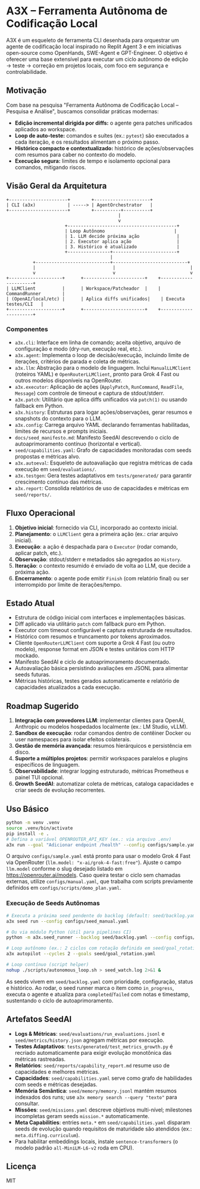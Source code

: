 # A3X – Ferramenta Autônoma de Codificação Local

A3X é um esqueleto de ferramenta CLI desenhada para orquestrar um agente de codificação local inspirado no Replit Agent 3 e em iniciativas open-source como OpenHands, SWE-Agent e GPT-Engineer. O objetivo é oferecer uma base extensível para executar um ciclo autônomo de edição → teste → correção em projetos locais, com foco em segurança e controlabilidade.

## Motivação

Com base na pesquisa "Ferramenta Autônoma de Codificação Local – Pesquisa e Análise", buscamos consolidar práticas modernas:

- **Edição incremental dirigida por diffs:** o agente gera patches unificados aplicados ao workspace.
- **Loop de auto-teste:** comandos e suítes (ex.: `pytest`) são executados a cada iteração, e os resultados alimentam o próximo passo.
- **Histórico compacto e contextualizado:** histórico de ações/observações com resumos para caber no contexto do modelo.
- **Execução segura:** limites de tempo e isolamento opcional para comandos, mitigando riscos.

## Visão Geral da Arquitetura

```
+----------------------+        +---------------------+
| CLI (a3x)            | -----> | AgentOrchestrator   |
+----------------------+        +----------+----------+
                                          |
                                          v
                      +-----------------------------------------+
                      | Loop Autônomo                          |
                      | 1. LLM decide próxima ação              |
                      | 2. Executor aplica ação                 |
                      | 3. Histórico é atualizado               |
                      +----------------+------------------------+
                                       |
          +----------------------------+----------------------------+
          |                             |                            |
          v                             v                            v
+--------------------+      +-----------------------+    +----------------------+
| LLMClient          |      | Workspace/Patcheador  |    | CommandRunner        |
| (OpenAI/local/etc) |      | Aplica diffs unificados|    | Executa testes/CLI   |
+--------------------+      +-----------------------+    +----------------------+
```

### Componentes

- `a3x.cli`: Interface em linha de comando; aceita objetivo, arquivo de configuração e modo (dry-run, execução real, etc.).
- `a3x.agent`: Implementa o loop de decisão/execução, incluindo limite de iterações, critérios de parada e coleta de métricas.
- `a3x.llm`: Abstração para o modelo de linguagem. Inclui `ManualLLMClient` (roteiros YAML) e `OpenRouterLLMClient`, pronto para Grok 4 Fast ou outros modelos disponíveis na OpenRouter.
- `a3x.executor`: Aplicação de ações (`ApplyPatch`, `RunCommand`, `ReadFile`, `Message`) com controle de timeout e captura de stdout/stderr.
- `a3x.patch`: Utilitário que aplica diffs unificados via `patch(1)` ou usando fallback em Python.
- `a3x.history`: Estruturas para logar ações/observações, gerar resumos e snapshots do contexto para o LLM.
- `a3x.config`: Carrega arquivo YAML declarando ferramentas habilitadas, limites de recursos e prompts iniciais.
- `docs/seed_manifesto.md`: Manifesto SeedAI descrevendo o ciclo de autoaprimoramento contínuo (horizontal e vertical).
- `seed/capabilities.yaml`: Grafo de capacidades monitoradas com seeds propostas e métricas alvo.
- `a3x.autoeval`: Esqueleto de autoavaliação que registra métricas de cada execução em `seed/evaluations/`.
- `a3x.testgen`: Gera testes adaptativos em `tests/generated/` para garantir crescimento contínuo das métricas.
- `a3x.report`: Consolida relatórios de uso de capacidades e métricas em `seed/reports/`.

## Fluxo Operacional

1. **Objetivo inicial**: fornecido via CLI, incorporado ao contexto inicial.
2. **Planejamento**: o `LLMClient` gera a primeira ação (ex.: criar arquivo inicial).
3. **Execução**: a ação é despachada para o `Executor` (rodar comando, aplicar patch, etc.).
4. **Observação**: stdout/stderr e metadados são agregados ao `History`.
5. **Iteração**: o contexto resumido é enviado de volta ao LLM, que decide a próxima ação.
6. **Encerramento**: o agente pode emitir `Finish` (com relatório final) ou ser interrompido por limite de iterações/tempo.

## Estado Atual

- Estrutura de código inicial com interfaces e implementações básicas.
- Diff aplicado via utilitário `patch` com fallback puro em Python.
- Executor com timeout configurável e captura estruturada de resultados.
- Histórico com resumos e truncamento por tokens aproximados.
- Cliente `OpenRouterLLMClient` com suporte a Grok 4 Fast (ou outro modelo), response format em JSON e testes unitários com HTTP mockado.
- Manifesto SeedAI e ciclo de autoaprimoramento documentado.
- Autoavaliação básica persistindo avaliações em JSONL para alimentar seeds futuras.
- Métricas históricas, testes gerados automaticamente e relatório de capacidades atualizados a cada execução.

## Roadmap Sugerido

1. **Integração com provedores LLM**: implementar clientes para OpenAI, Anthropic ou modelos hospedados localmente (ex.: LM Studio, vLLM).
2. **Sandbox de execução**: rodar comandos dentro de contêiner Docker ou user namespaces para isolar efeitos colaterais.
3. **Gestão de memória avançada**: resumos hierárquicos e persistência em disco.
4. **Suporte a múltiplos projetos**: permitir workspaces paralelos e plugins específicos de linguagem.
5. **Observabilidade**: integrar logging estruturado, métricas Prometheus e painel TUI opcional.
6. **Growth SeedAI**: automatizar coleta de métricas, cataloga capacidades e criar seeds de evolução recorrentes.

## Uso Básico

```bash
python -m venv .venv
source .venv/bin/activate
pip install -e .
# Defina a variável OPENROUTER_API_KEY (ex.: via arquivo .env)
a3x run --goal "Adicionar endpoint /health" --config configs/sample.yaml
```

O arquivo `configs/sample.yaml` está pronto para usar o modelo Grok 4 Fast via OpenRouter (`llm.model: "x-ai/grok-4-fast:free"`). Ajuste o campo `llm.model` conforme o slug desejado listado em <https://openrouter.ai/models>. Caso queira testar o ciclo sem chamadas externas, utilize `configs/manual.yaml`, que trabalha com scripts previamente definidos em `configs/scripts/demo_plan.yaml`.

### Execução de Seeds Autônomas

```bash
# Executa a próxima seed pendente do backlog (default: seed/backlog.yaml)
a3x seed run --config configs/seed_manual.yaml

# Ou via módulo Python (útil para pipelines CI)
python -m a3x.seed_runner --backlog seed/backlog.yaml --config configs/seed_manual.yaml

# Loop autônomo (ex.: 2 ciclos com rotação definida em seed/goal_rotation.yaml)
a3x autopilot --cycles 2 --goals seed/goal_rotation.yaml

# Loop contínuo (script helper)
nohup ./scripts/autonomous_loop.sh > seed_watch.log 2>&1 &
```

As seeds vivem em `seed/backlog.yaml` com prioridade, configuração, status e histórico. Ao rodar, o seed runner marca o item como `in_progress`, executa o agente e atualiza para `completed`/`failed` com notas e timestamp, sustentando o ciclo de autoaprimoramento.

## Artefatos SeedAI

- **Logs & Métricas**: `seed/evaluations/run_evaluations.jsonl` e `seed/metrics/history.json` agregam métricas por execução.
- **Testes Adaptativos**: `tests/generated/test_metrics_growth.py` é recriado automaticamente para exigir evolução monotônica das métricas rastreadas.
- **Relatórios**: `seed/reports/capability_report.md` resume uso de capacidades e melhores métricas.
- **Capacidades**: `seed/capabilities.yaml` serve como grafo de habilidades com seeds e métricas desejadas.
- **Memória Semântica**: `seed/memory/memory.jsonl` mantém resumos indexados dos runs; use `a3x memory search --query "texto"` para consultar.
- **Missões**: `seed/missions.yaml` descreve objetivos multi-nível; milestones incompletas geram seeds `mission.*` automaticamente.
- **Meta Capabilities**: entries `meta.*` em `seed/capabilities.yaml` disparam seeds de evolução quando requisitos de maturidade são atendidos (ex.: `meta.diffing.curriculum`).
- Para habilitar embeddings locais, instale `sentence-transformers` (o modelo padrão `all-MiniLM-L6-v2` roda em CPU).

## Licença

MIT
